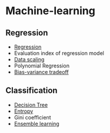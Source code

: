 <h1>Machine-learning</h1>

<h2>Regression</h2>

- [Regression](https://github.com/evelyn82/Machine-learning/blob/main/Regression/README.md)
- Evaluation index of regression model
- [Data scaling](https://github.com/evelyn82/Machine-learning/blob/main/Regression/Data%20scaling.md)
- Polynomial Regression
- [Bias-variance tradeoff](https://github.com/evelyn82/Machine-learning/blob/main/Regression/Bias-variance%20tradeoff.md)

<h2>Classification</h2>

- [Decision Tree](https://github.com/evelyn82/Machine-learning/blob/main/Classification/Decision%20Tree.md)
- [Entropy](https://github.com/evelyn82/Machine-learning/blob/main/Classification/Entropy.md)
- Gini coefficient
- [Ensemble learning](https://github.com/evelyn82/Machine-learning/blob/main/Classification/Ensemble%20learning.md)

